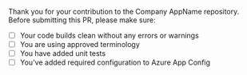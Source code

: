 Thank you for your contribution to the Company AppName repository. 
Before submitting this PR, please make sure:

- [ ] Your code builds clean without any errors or warnings
- [ ] You are using approved terminology
- [ ] You have added unit tests
- [ ] You've added required configuration to Azure App Config
